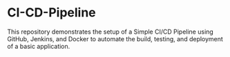 # CI-CD-Pipeline
This repository demonstrates the setup of a Simple CI/CD Pipeline using GitHub, Jenkins, and Docker to automate the build, testing, and deployment of a basic application.
